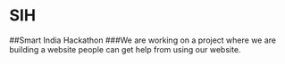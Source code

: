 # SIH
##Smart India Hackathon
###We are working on a project where we are building a website people can get help from using our website.
